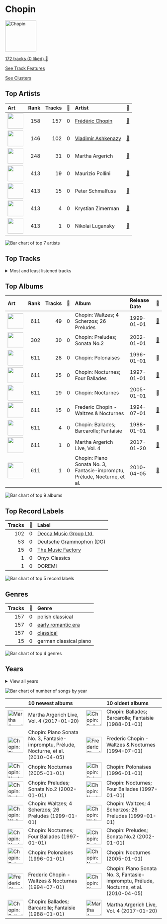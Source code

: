 # Chopin


<img src="https://mosaic.scdn.co/640/ab67616d00001e024215d2bfa2e73ae057165347ab67616d00001e028a9c1224da995cb33a8cb3d5ab67616d00001e02b5fcd6996bf050f9f9010d3aab67616d00001e02da673657374e88d973dad080" alt="Chopin" width="100" />

[172 tracks (0 liked) 🔗](https://open.spotify.com/playlist/630IicjdF4RLyaOqIXm0jm)

[See Track Features](audio_features.md)

[See Clusters](clusters/overview.md)

## Top Artists

| Art | Rank | Tracks | 💚 | Artist | 🔗 |
|:---|---:|---:|---:|:---|:---|
| <img src="https://i.scdn.co/image/ab6761610000e5ebe55372097569b7b56b439365" alt="" width="50" /> | 158 | 157 | 0 | [Frédéric Chopin](../../artists/frédéric_chopin/overview.md) | [🔗](https://open.spotify.com/artist/7y97mc3bZRFXzT2szRM4L4) |
| <img src="https://i.scdn.co/image/ab6761610000e5eba5a4a932f73faefc19b4e24f" alt="" width="50" /> | 146 | 102 | 0 | [Vladimir Ashkenazy](../../artists/vladimir_ashkenazy/overview.md) | [🔗](https://open.spotify.com/artist/20iZXzMb8LoWXOeca32i82) |
| <img src="https://i.scdn.co/image/ab6761610000e5eb66cd5da57e71a33da20de712" alt="" width="50" /> | 248 | 31 | 0 | Martha Argerich | [🔗](https://open.spotify.com/artist/66MvLAvLznk5UOvASVGjk4) |
| <img src="https://i.scdn.co/image/b569f4420a0c5257c26c745a8928cac516dd4144" alt="" width="50" /> | 413 | 19 | 0 | Maurizio Pollini | [🔗](https://open.spotify.com/artist/2VIdKQmRHnWofsR4odfFOh) |
| <img src="https://i.scdn.co/image/ab67616d0000b27308fa17be7bd6194f38778767" alt="" width="50" /> | 413 | 15 | 0 | Peter Schmalfuss | [🔗](https://open.spotify.com/artist/7mOe6jfxX9EILXET9l5L6H) |
| <img src="https://i.scdn.co/image/ab6761610000e5eb501fa094147c4871549cdebd" alt="" width="50" /> | 413 | 4 | 0 | Krystian Zimerman | [🔗](https://open.spotify.com/artist/43wuPaPcZVMJQWLRaPR4Yz) |
| <img src="https://i.scdn.co/image/927126b3dc00e687514c0f9b2e37b1e4acd4ab9c" alt="" width="50" /> | 413 | 1 | 0 | Nikolai Lugansky | [🔗](https://open.spotify.com/artist/2bMfnyPOgNaeK8WNnXNXud) |

![Bar chart of top 7 artists](../../images/playlists/chopin/artists.png)



## Top Tracks




<details>
<summary>Most and least listened tracks</summary>

| Rank | ​ | Most listened tracks | Rank | ​​ | Least listened tracks |
|---:|:---|:---|---:|:---|:---|
| 421 | <img src="https://i.scdn.co/image/ab67616d0000b273da673657374e88d973dad080" alt="Chopin: Preludes; Sonata No.2" width="50" /> | [24 Préludes, Op. 28: No. 4 in E Minor](../../artists/frédéric_chopin/overview.md) | 920 | <img src="https://i.scdn.co/image/ab67616d0000b2731ac7945379c88fb7f5844b59" alt="Chopin: Nocturnes" width="50" /> | [Nocturne No. 16 In E Flat, Op. 55 No. 2](../../artists/frédéric_chopin/overview.md) |
| 920 | <img src="https://i.scdn.co/image/ab67616d0000b2738a9c1224da995cb33a8cb3d5" alt="Frederic Chopin - Waltzes &amp; Nocturnes" width="50" /> | Waltz No.10 Op.69-2 B Minor | 920 | <img src="https://i.scdn.co/image/ab67616d0000b27336ea5cd07c0b76f64f05c2ea" alt="Chopin: Waltzes; 4 Scherzos; 26 Preludes" width="50" /> | [24 Préludes, Op. 28: No. 17 in A-Flat Major: Allegretto](../../artists/frédéric_chopin/overview.md) |
| 920 | <img src="https://i.scdn.co/image/ab67616d0000b27336ea5cd07c0b76f64f05c2ea" alt="Chopin: Waltzes; 4 Scherzos; 26 Preludes" width="50" /> | [Waltz No. 8 in A-Flat Major, Op. 64 No. 3](../../artists/frédéric_chopin/overview.md) | 920 | <img src="https://i.scdn.co/image/ab67616d0000b2734a1bf73a2b9a6387a353a9ef" alt="Chopin: Polonaises" width="50" /> | [Feuille d'album in E, Op. posth.](../../artists/frédéric_chopin/overview.md) |
| 920 | <img src="https://i.scdn.co/image/ab67616d0000b2731ac7945379c88fb7f5844b59" alt="Chopin: Nocturnes" width="50" /> | [Nocturne No. 19 In E Minor, Op. 72 No. 1](../../artists/frédéric_chopin/overview.md) | 920 | <img src="https://i.scdn.co/image/ab67616d0000b273da673657374e88d973dad080" alt="Chopin: Preludes; Sonata No.2" width="50" /> | [24 Préludes, Op. 28: No. 13 in F-Sharp Major](../../artists/frédéric_chopin/overview.md) |
| 920 | <img src="https://i.scdn.co/image/ab67616d0000b27336ea5cd07c0b76f64f05c2ea" alt="Chopin: Waltzes; 4 Scherzos; 26 Preludes" width="50" /> | [Waltz No. 18 in E flat, Op. posth.](../../artists/frédéric_chopin/overview.md) | 920 | <img src="https://i.scdn.co/image/ab67616d0000b2734215d2bfa2e73ae057165347" alt="Chopin: Nocturnes; Four Ballades" width="50" /> | [Nocturne No. 19 in E minor, Op. 72, No 1](../../artists/frédéric_chopin/overview.md) |
| 920 | <img src="https://i.scdn.co/image/ab67616d0000b2734215d2bfa2e73ae057165347" alt="Chopin: Nocturnes; Four Ballades" width="50" /> | [Nocturne No. 9 in B Major, Op. 32 No. 1](../../artists/frédéric_chopin/overview.md) | 920 | <img src="https://i.scdn.co/image/ab67616d0000b273da673657374e88d973dad080" alt="Chopin: Preludes; Sonata No.2" width="50" /> | [24 Préludes, Op. 28: No. 11 in B Major](../../artists/frédéric_chopin/overview.md) |
| 920 | <img src="https://i.scdn.co/image/ab67616d0000b2734215d2bfa2e73ae057165347" alt="Chopin: Nocturnes; Four Ballades" width="50" /> | [Nocturne No. 1 in B-Flat Minor, Op. 9 No. 1](../../artists/frédéric_chopin/overview.md) | 920 | <img src="https://i.scdn.co/image/ab67616d0000b273da673657374e88d973dad080" alt="Chopin: Preludes; Sonata No.2" width="50" /> | [24 Préludes, Op. 28: No. 21 in B-Flat Major](../../artists/frédéric_chopin/overview.md) |
| 920 | <img src="https://i.scdn.co/image/ab67616d0000b2734a1bf73a2b9a6387a353a9ef" alt="Chopin: Polonaises" width="50" /> | [Galop Marquis](../../artists/frédéric_chopin/overview.md) | 920 | <img src="https://i.scdn.co/image/ab67616d0000b27336ea5cd07c0b76f64f05c2ea" alt="Chopin: Waltzes; 4 Scherzos; 26 Preludes" width="50" /> | [24 Préludes, Op. 28: No. 10 in C-Sharp Minor: Molto allegro](../../artists/frédéric_chopin/overview.md) |
| 920 | <img src="https://i.scdn.co/image/ab67616d0000b2734a1bf73a2b9a6387a353a9ef" alt="Chopin: Polonaises" width="50" /> | [Tarantelle In A Flat, Op. 43](../../artists/frédéric_chopin/overview.md) | 920 | <img src="https://i.scdn.co/image/ab67616d0000b2734215d2bfa2e73ae057165347" alt="Chopin: Nocturnes; Four Ballades" width="50" /> | [Ballade No. 3 in A flat major, Op. 47](../../artists/frédéric_chopin/overview.md) |
| 920 | <img src="https://i.scdn.co/image/ab67616d0000b2734a7a2e0cab8f2db75a1c3f55" alt="Chopin: Ballades; Barcarolle; Fantaisie" width="50" /> | [Ballade No. 3 In A-Flat Major, Op. 47](../../artists/frédéric_chopin/overview.md) | 920 | <img src="https://i.scdn.co/image/ab67616d0000b2734215d2bfa2e73ae057165347" alt="Chopin: Nocturnes; Four Ballades" width="50" /> | [Nocturne No. 4 in F Major, Op. 15 No. 1](../../artists/frédéric_chopin/overview.md) |

</details>

## Top Albums



| Art | Rank | Tracks | 💚 | Album | Release Date | 🔗 |
|:---|---:|---:|---:|:---|:---|:---|
| <img src="https://i.scdn.co/image/ab67616d0000b27336ea5cd07c0b76f64f05c2ea" alt="" width="50" /> | 611 | 49 | 0 | Chopin: Waltzes; 4 Scherzos; 26 Preludes | 1999-01-01 | [🔗](https://open.spotify.com/album/0yCrQ6dCqiI6ldqI8LPqWB) |
| <img src="https://i.scdn.co/image/ab67616d0000b273da673657374e88d973dad080" alt="" width="50" /> | 302 | 30 | 0 | Chopin: Preludes; Sonata No.2 | 2002-01-01 | [🔗](https://open.spotify.com/album/33YXJqoFV5AQwbo4yfk22n) |
| <img src="https://i.scdn.co/image/ab67616d0000b2734a1bf73a2b9a6387a353a9ef" alt="" width="50" /> | 611 | 28 | 0 | Chopin: Polonaises | 1996-01-01 | [🔗](https://open.spotify.com/album/19ofW4fqCAR2uQJKVWw6L6) |
| <img src="https://i.scdn.co/image/ab67616d0000b2734215d2bfa2e73ae057165347" alt="" width="50" /> | 611 | 25 | 0 | Chopin: Nocturnes; Four Ballades | 1997-01-01 | [🔗](https://open.spotify.com/album/0lrM7kR5o7iqkajLKIlzRg) |
| <img src="https://i.scdn.co/image/ab67616d0000b2731ac7945379c88fb7f5844b59" alt="" width="50" /> | 611 | 19 | 0 | Chopin: Nocturnes | 2005-01-01 | [🔗](https://open.spotify.com/album/2aoSpTAjFaMvaZeruqnCVv) |
| <img src="https://i.scdn.co/image/ab67616d0000b2738a9c1224da995cb33a8cb3d5" alt="" width="50" /> | 611 | 15 | 0 | Frederic Chopin - Waltzes & Nocturnes | 1994-07-01 | [🔗](https://open.spotify.com/album/3USjXpMk5Pga22AZua7vNT) |
| <img src="https://i.scdn.co/image/ab67616d0000b2734a7a2e0cab8f2db75a1c3f55" alt="" width="50" /> | 611 | 4 | 0 | Chopin: Ballades; Barcarolle; Fantaisie | 1988-01-01 | [🔗](https://open.spotify.com/album/5c9v5oU43Oo22MSG8EKFp2) |
| <img src="https://i.scdn.co/image/ab67616d0000b273cd31955199f9a2695c04b2a8" alt="" width="50" /> | 611 | 1 | 0 | Martha Argerich Live, Vol. 4 | 2017-01-20 | [🔗](https://open.spotify.com/album/69aoRIAIVb2TbIuxmxKYCR) |
| <img src="https://i.scdn.co/image/ab67616d0000b273b5fcd6996bf050f9f9010d3a" alt="" width="50" /> | 611 | 1 | 0 | Chopin: Piano Sonata No. 3, Fantasie-impromptu, Prélude, Nocturne, et al. | 2010-04-05 | [🔗](https://open.spotify.com/album/5QmPVpRux60kcHndJOl6bF) |

![Bar chart of top 9 albums](../../images/playlists/chopin/albums.png)

## Top Record Labels

| Tracks | 💚 | Label |
|---:|---:|:---|
| 102 | 0 | [Decca Music Group Ltd.](../../labels/decca_music_group_ltd_/overview.md) |
| 53 | 0 | [Deutsche Grammophon (DG)](../../labels/deutsche_grammophon_(dg)/overview.md) |
| 15 | 0 | [The Music Factory](../../labels/the_music_factory/overview.md) |
| 1 | 0 | Onyx Classics |
| 1 | 0 | DOREMI |

![Bar chart of top 5 record labels](../../images/playlists/chopin/labels.png)

## Genres

| Tracks | 💚 | Genre |
|---:|---:|:---|
| 157 | 0 | polish classical |
| 157 | 0 | [early romantic era](../../genres/early_romantic_era/overview.md) |
| 157 | 0 | [classical](../../genres/classical/overview.md) |
| 15 | 0 | german classical piano |

![Bar chart of top 4 genres](../../images/playlists/chopin/genres.png)

## Years


<details>
<summary>View all years</summary>

| Year | Number of Tracks |
|:---|---:|
| 2017 | 1 |
| 2010 | 1 |
| 2005 | 19 |
| [2002](2002/overview.md) | 30 |
| [1999](1999/overview.md) | 49 |
| [1997](1997/overview.md) | 25 |
| [1996](1996/overview.md) | 28 |
| 1994 | 15 |
| 1988 | 4 |

</details>


![Bar chart of number of songs by year](../../images/playlists/chopin/years.png)

| ​ | 10 newest albums | ​​ | 10 oldest albums |
|:---|:---|:---|:---|
| <img src="https://i.scdn.co/image/ab67616d0000b273cd31955199f9a2695c04b2a8" alt="Martha Argerich Live, Vol. 4" width="50" /> | Martha Argerich Live, Vol. 4 (2017-01-20) | <img src="https://i.scdn.co/image/ab67616d0000b2734a7a2e0cab8f2db75a1c3f55" alt="Chopin: Ballades; Barcarolle; Fantaisie" width="50" /> | Chopin: Ballades; Barcarolle; Fantaisie (1988-01-01) |
| <img src="https://i.scdn.co/image/ab67616d0000b273b5fcd6996bf050f9f9010d3a" alt="Chopin: Piano Sonata No. 3, Fantasie-impromptu, Prélude, Nocturne, et al." width="50" /> | Chopin: Piano Sonata No. 3, Fantasie-impromptu, Prélude, Nocturne, et al. (2010-04-05) | <img src="https://i.scdn.co/image/ab67616d0000b2738a9c1224da995cb33a8cb3d5" alt="Frederic Chopin - Waltzes &amp; Nocturnes" width="50" /> | Frederic Chopin - Waltzes & Nocturnes (1994-07-01) |
| <img src="https://i.scdn.co/image/ab67616d0000b2731ac7945379c88fb7f5844b59" alt="Chopin: Nocturnes" width="50" /> | Chopin: Nocturnes (2005-01-01) | <img src="https://i.scdn.co/image/ab67616d0000b2734a1bf73a2b9a6387a353a9ef" alt="Chopin: Polonaises" width="50" /> | Chopin: Polonaises (1996-01-01) |
| <img src="https://i.scdn.co/image/ab67616d0000b273da673657374e88d973dad080" alt="Chopin: Preludes; Sonata No.2" width="50" /> | Chopin: Preludes; Sonata No.2 (2002-01-01) | <img src="https://i.scdn.co/image/ab67616d0000b2734215d2bfa2e73ae057165347" alt="Chopin: Nocturnes; Four Ballades" width="50" /> | Chopin: Nocturnes; Four Ballades (1997-01-01) |
| <img src="https://i.scdn.co/image/ab67616d0000b27336ea5cd07c0b76f64f05c2ea" alt="Chopin: Waltzes; 4 Scherzos; 26 Preludes" width="50" /> | Chopin: Waltzes; 4 Scherzos; 26 Preludes (1999-01-01) | <img src="https://i.scdn.co/image/ab67616d0000b27336ea5cd07c0b76f64f05c2ea" alt="Chopin: Waltzes; 4 Scherzos; 26 Preludes" width="50" /> | Chopin: Waltzes; 4 Scherzos; 26 Preludes (1999-01-01) |
| <img src="https://i.scdn.co/image/ab67616d0000b2734215d2bfa2e73ae057165347" alt="Chopin: Nocturnes; Four Ballades" width="50" /> | Chopin: Nocturnes; Four Ballades (1997-01-01) | <img src="https://i.scdn.co/image/ab67616d0000b273da673657374e88d973dad080" alt="Chopin: Preludes; Sonata No.2" width="50" /> | Chopin: Preludes; Sonata No.2 (2002-01-01) |
| <img src="https://i.scdn.co/image/ab67616d0000b2734a1bf73a2b9a6387a353a9ef" alt="Chopin: Polonaises" width="50" /> | Chopin: Polonaises (1996-01-01) | <img src="https://i.scdn.co/image/ab67616d0000b2731ac7945379c88fb7f5844b59" alt="Chopin: Nocturnes" width="50" /> | Chopin: Nocturnes (2005-01-01) |
| <img src="https://i.scdn.co/image/ab67616d0000b2738a9c1224da995cb33a8cb3d5" alt="Frederic Chopin - Waltzes &amp; Nocturnes" width="50" /> | Frederic Chopin - Waltzes & Nocturnes (1994-07-01) | <img src="https://i.scdn.co/image/ab67616d0000b273b5fcd6996bf050f9f9010d3a" alt="Chopin: Piano Sonata No. 3, Fantasie-impromptu, Prélude, Nocturne, et al." width="50" /> | Chopin: Piano Sonata No. 3, Fantasie-impromptu, Prélude, Nocturne, et al. (2010-04-05) |
| <img src="https://i.scdn.co/image/ab67616d0000b2734a7a2e0cab8f2db75a1c3f55" alt="Chopin: Ballades; Barcarolle; Fantaisie" width="50" /> | Chopin: Ballades; Barcarolle; Fantaisie (1988-01-01) | <img src="https://i.scdn.co/image/ab67616d0000b273cd31955199f9a2695c04b2a8" alt="Martha Argerich Live, Vol. 4" width="50" /> | Martha Argerich Live, Vol. 4 (2017-01-20) |